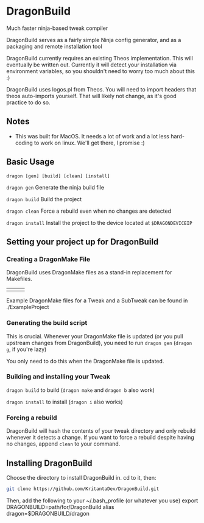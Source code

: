 # DragonBuild
Much faster ninja-based tweak compiler

DragonBuild serves as a fairly simple Ninja config generator, and as a packaging and remote installation tool

DragonBuild currently requires an existing Theos implementation. This will eventually be written out. Currently it will detect your installation via environment variables, so you shouldn't need to worry too much about this :)

DragonBuild uses logos.pl from Theos. You will need to import headers that theos auto-imports yourself. That will likely not change, as it's good practice to do so. 

## Notes

* This was built for MacOS. It needs a lot of work and a lot less hard-coding to work on linux. We'll get there, I promise :)

## Basic Usage

`dragon [gen] [build] [clean] [install]`

`dragon gen` Generate the ninja build file

`dragon build` Build the project

`dragon clean` Force a rebuild even when no changes are detected

`dragon install` Install the project to the device located at `$DRAGONDEVICEIP`

## Setting your project up for DragonBuild

### Creating a DragonMake File

DragonBuild uses DragonMake files as a stand-in replacement for Makefiles. 

|   |   |   |
|---|---|---|
|   |   |   |

Example DragonMake files for a Tweak and a SubTweak can be found in ./ExampleProject

### Generating the build script

This is crucial. Whenever your DragonMake file is updated (or you pull upstream changes from DragonBuild), you need to run `dragon gen` (`dragon g`, if you're lazy)

You only need to do this when the DragonMake file is updated. 

### Building and installing your Tweak

`dragon build` to build (`dragon make` and `dragon b` also work)

`dragon install` to install (`dragon i` also works)

### Forcing a rebuild

DragonBuild will hash the contents of your tweak directory and only rebuild whenever it detects a change. If you want to force a rebuild despite having no changes, append `clean` to your command. 

## Installing DragonBuild

Choose the directory to install DragonBuild in. cd to it, then:

```bash
git clone https://github.com/KritantaDev/DragonBuild.git
```

Then, add the following to your ~/.bash_profile (or whatever you use)
export DRAGONBUILD=path/for/DragonBuild
alias dragon=$DRAGONBUILD/dragon
